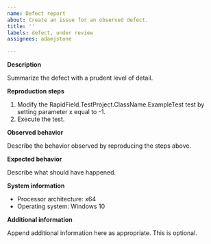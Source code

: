 ```yaml
---
name: Defect report
about: Create an issue for an observed defect.
title: ''
labels: defect, under review
assignees: adamjstone

---
```


**Description**

Summarize the defect with a prudent level of detail.

**Reproduction steps**

1. Modify the RapidField.TestProject.ClassName.ExampleTest test by setting parameter x equal to -1.
2. Execute the test.

**Observed behavior**

Describe the behavior observed by reproducing the steps above.

**Expected behavior**

Describe what should have happened.

**System information**

* Processor architecture: x64
* Operating system: Windows 10

**Additional information**

Append additional information here as appropriate. This is optional.
